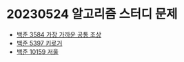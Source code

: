 # 20230524 알고리즘 스터디 문제

- [백준 3584 가장 가까운 공통 조상](https://www.acmicpc.net/problem/3584)
- [백준 5397 키로거](https://www.acmicpc.net/problem/5397)
- [백준 10159 저울](https://www.acmicpc.net/problem/10159)
